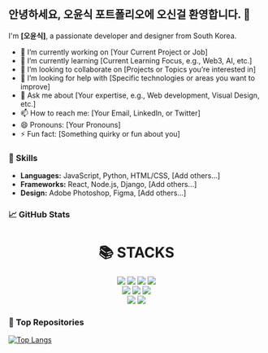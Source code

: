 ## 안녕하세요, 오윤식 포트폴리오에 오신걸 환영합니다. 👋

I'm **[오윤식]**, a passionate developer and designer from South Korea.

- 🔭 I’m currently working on [Your Current Project or Job]
- 🌱 I’m currently learning [Current Learning Focus, e.g., Web3, AI, etc.]
- 👯 I’m looking to collaborate on [Projects or Topics you’re interested in]
- 🤔 I’m looking for help with [Specific technologies or areas you want to improve]
- 💬 Ask me about [Your expertise, e.g., Web development, Visual Design, etc.]
- 📫 How to reach me: [Your Email, LinkedIn, or Twitter]
- 😄 Pronouns: [Your Pronouns]
- ⚡ Fun fact: [Something quirky or fun about you]

### 🚀 Skills
- **Languages:** JavaScript, Python, HTML/CSS, [Add others...]
- **Frameworks:** React, Node.js, Django, [Add others...]
- **Design:** Adobe Photoshop, Figma, [Add others...]

### 📈 GitHub Stats
<div align=center><h1>📚 STACKS</h1></div>

<div align=center> 
  <img src="https://img.shields.io/badge/html5-E34F26?style=for-the-badge&logo=html5&logoColor=white"> 
  <img src="https://img.shields.io/badge/css-1572B6?style=for-the-badge&logo=css3&logoColor=white"> 
  <img src="https://img.shields.io/badge/javascript-F7DF1E?style=for-the-badge&logo=javascript&logoColor=black"> 
  <img src="https://img.shields.io/badge/jquery-0769AD?style=for-the-badge&logo=jquery&logoColor=white">
  <br>
  <img src="https://img.shields.io/badge/react-61DAFB?style=for-the-badge&logo=react&logoColor=black"> 
  <img src="https://img.shields.io/badge/vue.js-4FC08D?style=for-the-badge&logo=vue.js&logoColor=white">
  <img src="https://img.shields.io/badge/bootstrap-7952B3?style=for-the-badge&logo=bootstrap&logoColor=white">
  <br>
  <img src="https://img.shields.io/badge/github-181717?style=for-the-badge&logo=github&logoColor=white">
  <img src="https://img.shields.io/badge/git-F05032?style=for-the-badge&logo=git&logoColor=white">
  <br>
</div>

### 🌟 Top Repositories
[![Top Langs](https://github-readme-stats.vercel.app/api/top-langs/?username=YourGitHubUsername&layout=compact)](https://github.com/YourGitHubUsername)
